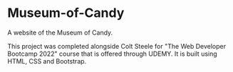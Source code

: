 # Museum-of-Candy
A website of the Museum of Candy.

This project was completed alongside Colt Steele for "The Web Developer Bootcamp 2022" course that is offered through UDEMY.
It is built using HTML, CSS and Bootstrap.
